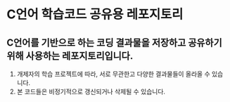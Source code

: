 

C언어 학습코드 공유용 레포지토리
========================

## C언어를 기반으로 하는 코딩 결과물을 저장하고 공유하기 위해 사용하는 레포지토리입니다.

1. 개제자의 학습 프로젝트에 따라, 서로 무관한고 다양한 결과물들이 올라올 수 있습니다. 
2. 본 코드들은 비정기적으로 갱신되거나 삭제될 수 있습니다.
